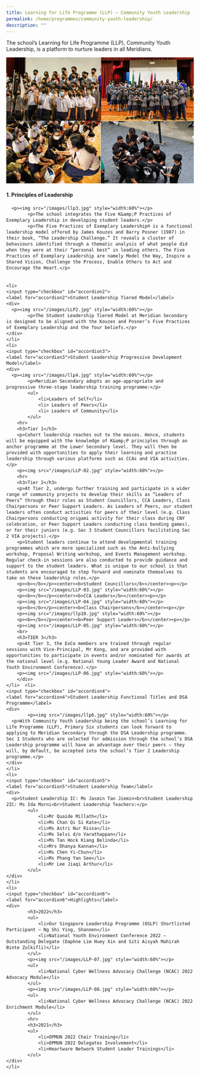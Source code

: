 ```yaml
---
title: Learning for Life Programme (LLP) – Community Youth Leadership
permalink: /home/programmes/community-youth-leadership/
description: ""
---
```

The school’s Learning for Life Programme (LLP), Community Youth Leadership, is a platform to nurture leaders in all Meridians.

![](/images/LLP-01.jpg)

#### 1. Principles of Leadership

      <p><img src="/images/llp3.jpg" style="width:60%"></p>
			<p>The school integrates the Five K&amp;P Practices of Exemplary Leadership in developing student leaders.</p>
			<p>The Five Practices of Exemplary Leadership® is a functional leadership model offered by James Kouzes and Barry Posner (1987) in their book, “The Leadership Challenge.” It reveals a cluster of behaviours identified through a thematic analysis of what people did when they were at their “personal best” in leading others. The Five Practices of Exemplary Leadership are namely Model the Way, Inspire a Shared Vision, Challenge the Process, Enable Others to Act and Encourage the Heart.</p>
    
	  
	<li>
    <input type="checkbox" id="accordion2">
    <label for="accordion2">Student Leadership Tiered Model</label>
    <div>
      <p><img src="/images/LLP2.jpg" style="width:60%"></p>
			<p>The Student Leadership Tiered Model at Meridian Secondary is designed to be aligned with the Kouzes and Posner’s Five Practices of Exemplary Leadership and the four beliefs.</p>
    </div>
	</li>  
	<li>
    <input type="checkbox" id="accordion3">
    <label for="accordion3">Student Leadership Progressive Development Model</label>
    <div>
      <p><img src="/images/llp4.jpg" style="width:60%"></p>
			<p>Meridian Secondary adopts an age-appropriate and progressive three-stage leadership training programme:</p>
			<ul>
				<li>Leaders of Self</li>
				<li> Leaders of Peers</li>
				<li> Leaders of Community</li>
			</ul>
		<hr>
		<h3>Tier 1</h3>
		<p>Cohort leadership reaches out to the masses. Hence, students will be equipped with the knowledge of K&amp;P principles through an anchor programme at the Lower Secondary level. They will then be provided with opportunities to apply their learning and practise leadership through various platforms such as CCAs and VIA activities.</p>
		<p><img src="/images/LLP-02.jpg" style="width:60%"></p>
		<hr>
		<h3>Tier 2</h3>
		<p>At Tier 2, undergo further training and participate in a wider range of community projects to develop their skills as “Leaders of Peers” through their roles as Student Councillors, CCA Leaders, Class Chairpersons or Peer Support Leaders. As Leaders of Peers, our student leaders often conduct activities for peers of their level (e.g. Class Chairpersons conducting origami activity for their class during CNY celebration, or Peer Support Leaders conducting class bonding games), or for their juniors (e.g. Sec 3 Student Councillors facilitating Sec 2 VIA projects).</p>
		<p>Student leaders continue to attend developmental training programmes which are more specialized such as the Anti-bullying workshop, Proposal Writing workshop, and Events Management workshop. Regular check-in sessions are also conducted to provide guidance and support to the student leaders. What is unique to our school is that students are encouraged to step forward and nominate themselves to take on these leadership roles.</p>
		<p><b></b></p><center><b>Student Councillors</b></center><p></p>
		<p><img src="/images/LLP-03.jpg" style="width:60%"></p>
		<p><b></b></p><center><b>CCA Leaders</b></center><p></p>
		<p><img src="/images/LLP-04.jpg" style="width:60%"></p>
		<p><b></b></p><center><b>Class Chairpersons</b></center><p></p>
		<p><img src="/images/llp10.jpg" style="width:60%"></p>
		<p><b></b></p><center><b>Peer Support Leaders</b></center><p></p>
		<p><img src="/images/LLP-05.jpg" style="width:60%"></p>
		<br>
		<h3>TIER 3</h3>
		<p>At Tier 3, the ExCo members are trained through regular sessions with Vice-Principal, Mr Kong, and are provided with opportunities to participate in events and/or nominated for awards at the national level (e.g. National Young Leader Award and National Youth Environment Conference).</p>
		<p><img src="/images/LLP-06.jpg" style="width:60%"></p>
		</div>
	</li>  <li>
    <input type="checkbox" id="accordion4">
    <label for="accordion4">Student Leadership Functional Titles and DSA Programme</label>
    <div>
			<p><img src="/images/llp6.jpg" style="width:60%"></p>
      <p>With Community Youth Leadership being the school’s Learning for Life Programme (LLP), Primary Six students can look forward to applying to Meridian Secondary through the DSA Leadership programme. Sec 1 Students who are selected for admission through the school’s DSA Leadership programme will have an advantage over their peers – they will, by default, be accepted into the school’s Tier 2 Leadership programme.</p>
    </div>
	</li>  
	<li>
    <input type="checkbox" id="accordion5">
    <label for="accordion5">Student Leadership Team</label>
    <div>
      <p>Student Leadership IC: Ms Jasmin Tan Jiemin<br>Student Leadership 2IC: Ms Ida Murni<br>Student Leadership Teachers:</p>
			<ul>
				<li>Mr Quaide Millath</li>
				<li>Ms Chan Qi Si Kate</li>
				<li>Ms Astri Nur Rissa</li>
				<li>Ms Selvi d/o Varathappan</li>
				<li>Ms Tan Hock Kiang Belinda</li>
				<li>Mrs Dhanya Kannan</li>
				<li>Ms Chen Yi-Chun</li>
				<li>Ms Phang Yan See</li>
				<li>Mr Lee Jiaqi Arthur</li>
			</ul>
    </div>
	</li>
	<li>
    <input type="checkbox" id="accordion6">
    <label for="accordion6">Highlights</label>
    <div>
			<h3>2022</h3>
			<ul>
				<li>Our Singapore Leadership Programme (OSLP) Shortlisted Participant – Ng Shi Ying, Shannen</li>
				<li>National Youth Environment Conference 2022 – Outstanding Delegate (Daphne Lim Huey Xin and Siti Aisyah Mahirah Binte Zulkifli)</li>
			</ul>
			<p><img src="/images/LLP-07.jpg" style="width:60%"></p>
			<ul>
				<li>National Cyber Wellness Advocacy Challenge (NCAC) 2022 Advocacy Module</li>
			</ul>
			<p><img src="/images/LLP-08.jpg" style="width:60%"></p>
			<ul>
				<li>National Cyber Wellness Advocacy Challenge (NCAC) 2022 Enrichment Module</li>
			</ul>
			<hr>
			<h3>2021</h3>
			<ul>
				<li>OPMUN 2022 Chair Training</li>
				<li>OPMUN 2022 Delegates Involvement</li>
				<li>Heartware Network Student Leader Trainings</li>
			</ul>
    </div>
	</li>  
